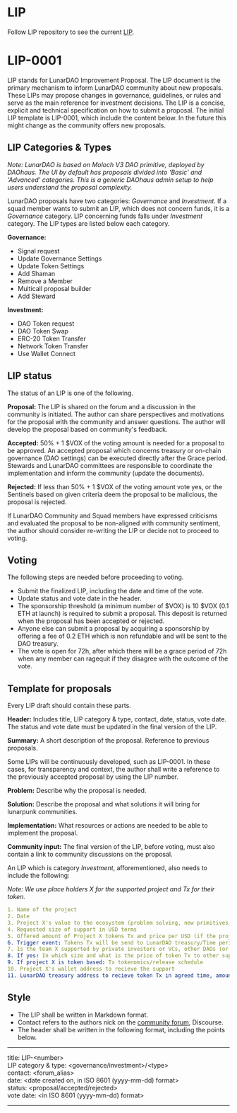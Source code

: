 # LIP

Follow LIP repository to see the current [LIP](https://github.com/lunardao/lip).

# LIP-0001

LIP stands for LunarDAO Improvement Proposal. The LIP document is the primary mechanism to inform LunarDAO community about new proposals. These LIPs may propose changes in governance, guidelines, or rules and serve as the main reference for investment decisions. The LIP is a concise, explicit and technical specification on how to submit a proposal. The initial LIP template is LIP-0001, which include the content below. In the future this might change as the community offers new proposals.

## LIP Categories & Types

*Note: LunarDAO is based on Moloch V3 DAO primitive, deployed by DAOhaus. The UI by default has proposals divided into 'Basic' and 'Advanced' categories. This is a generic DAOhaus admin setup to help users understand the proposal complexity.* 

LunarDAO proposals have two categories: *Governance* and *Investment*. If a squad member wants to submit an LIP, which does not concern funds, it is a *Governance* category. LIP concerning funds falls under *Investment* category. The LIP types are listed below each category.

**Governance:** 

- Signal request  
- Update Governance Settings
- Update Token Settings
- Add Shaman
- Remove a Member  
- Multicall proposal builder
- Add Steward

**Investment:** 

- DAO Token request
- DAO Token Swap
- ERC-20 Token Transfer
- Network Token Transfer
- Use Wallet Connect

## LIP status

The status of an LIP is one of the following.

**Proposal:** The LIP is shared on the forum and a discussion in the community is initiated. The author can share perspectives and motivations for the proposal with the community and answer questions. The author will develop the proposal based on community's feedback.  

**Accepted:** 50% + 1 $VOX of the voting amount is needed for a proposal to be approved. An accepted proposal which concerns treasury or on-chain governance (DAO settings) can be executed directly after the Grace period. Stewards and LunarDAO committees are responsible to coordinate the implementation and inform the community (update the documents). 

**Rejected:** If less than 50% + 1 $VOX of the voting amount vote yes, or the Sentinels based on given criteria deem the proposal to be malicious, the proposal is rejected. 

If LunarDAO Community and Squad members have expressed criticisms and evaluated the proposal to be non-aligned with community sentiment, the author should consider re-writing the LIP or decide not to proceed to voting.

## Voting

The following steps are needed before proceeding to voting.

- Submit the finalized LIP, including the date and time of the vote.  
- Update status and vote date in the header.  
- The sponsorship threshold (a minimum number of $VOX) is 10 $VOX (0.1 ETH at launch) is required to submit a proposal. This deposit is returned when the proposal has been accepted or rejected.  
- Anyone else can submit a proposal by acquiring a sponsorship by offering a fee of 0.2 ETH which is non refundable and will be sent to the DAO treasury.
- The vote is open for 72h, after which there will be a grace period of 72h when any member can ragequit if they disagree with the outcome of the vote.  

## Template for proposals

Every LIP draft should contain these parts.

**Header:** Includes title, LIP category & type, contact, date, status, vote date. The status and vote date must be updated in the final version of the LIP.

**Summary:** A short description of the proposal. Reference to previous proposals.

Some LIPs will be continuously developed, such as LIP-0001. In these cases, for transparency and context, the author shall write a reference to the previously accepted proposal by using the LIP number.

**Problem:** Describe why the proposal is needed.

**Solution:** Describe the proposal and what solutions it will bring for lunarpunk communities.

**Implementation:** What resources or actions are needed to be able to implement the proposal.

**Community input:** The final version of the LIP, before voting, must also contain a link to community discussions on the proposal.

An LIP which is category *Investment*, afforementioned, also needs to include the following:

*Note: We use place holders X for the supported project and Tx for their token.*

```yaml
1. Name of the project
2. Date
3. Project X's value to the ecosystem (problem solving, new primitives, tools, knowledge, monetary etc)
4. Requested size of support in USD terms
5. Offered amount of Project X tokens Tx and price per USD (if the project is monetary based)
6. Trigger event: Tokens Tx will be send to LunarDAO treasury/Time period needed for execution or expected time of launch (when Tx becomes liquid)
7. Is the team X supported by private investors or VCs, other DAOs (or plans to) or just LunarDAO?
8. If yes: In which size and what is the price of token Tx to other supporting subjects?
9. If project X is token based: Tx tokenomics/release schedule
10. Project X's wallet address to recieve the support
11. LunarDAO treasury address to recieve token Tx in agreed time, amount and price: 0x59f77dc848c2e45b5954975ee1969e7a22fa25f6

```

## Style

- The LIP shall be written in Markdown format.  
- Contact refers to the authors nick on the [community forum](https://forum.lunardao.net/), Discourse.  
- The header shall be written in the following format, including the points below.

---
title: LIP-\<number>  
LIP category & type: <governance/investment>/\<type>  
contact: <forum_alias>  
date: <date created on, in ISO 8601 (yyyy-mm-dd) format>  
status: <proposal/accepted/rejected>  
vote date: <in ISO 8601 (yyyy-mm-dd) format>

---


